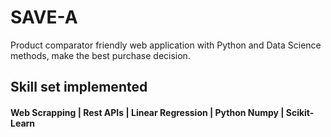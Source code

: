 # SAVE-A
Product comparator friendly web application with Python and Data Science methods, make the
best purchase decision.
## Skill set implemented
#### Web Scrapping | Rest APIs | Linear Regression | Python Numpy | Scikit-Learn
